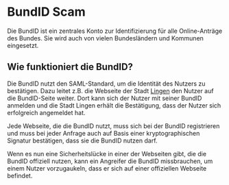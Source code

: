 # BundID Scam

Die BundID ist ein zentrales Konto zur Identifizierung für alle Online-Anträge des Bundes. Sie wird auch von vielen Bundesländern und Kommunen eingesetzt.

## Wie funktioniert die BundID?
Die BundID nutzt den SAML-Standard, um die Identität des Nutzers zu bestätigen. Dazu leitet z.B. die Webseite der Stadt [Lingen](https://openrathaus.lingen.de/auth?redirect=https://openrathaus.lingen.de/) den Nutzer auf die BundID-Seite weiter. Dort kann sich der Nutzer mit seiner BundID anmelden und die Stadt Lingen erhält die Bestätigung, dass der Nutzer sich erfolgreich angemeldet hat.

Jede Webseite, die die BundID nutzt, muss sich bei der BundID registrieren und muss bei jeder Anfrage auch auf Basis einer kryptographischen Signatur bestätigen, dass sie die BundID nutzen darf.

Wenn es nun eine Sicherheitslücke in einer der Webseiten gibt, die die BundID offiziell nutzen, kann ein Angreifer die BundID missbrauchen, um einem Nutzer vorzugaukeln, dass er sich auf einer offiziellen Webseite befindet.
